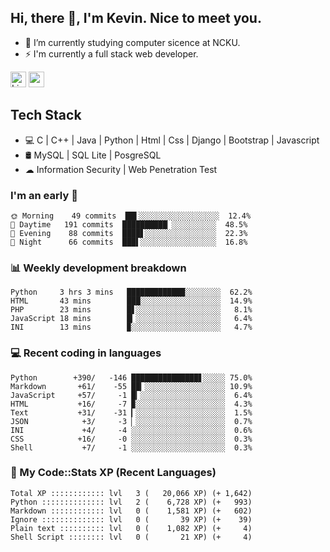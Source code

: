 ## Hi, there 👋, I'm Kevin. Nice to meet you.

- 🌱 I’m currently studying computer sicence at NCKU.
- ⚡ I'm currently a full stack web developer.

<a href="https://www.linkedin.com/in/kevin12686/"><img alt="LinkedIn" src="https://img.shields.io/badge/linkedin%20-%230077B5.svg?&style=for-the-badge&logo=linkedin&logoColor=white" height=25></a>
<a href="https://www.instagram.com/kevin12686/"><img src="https://img.shields.io/badge/instagram-3f729b?&style=for-the-badge&logo=instagram&logoColor=white" height=25></a>

## Tech Stack

* 💻 C | C++ | Java | Python | Html | Css | Django | Bootstrap | Javascript
* 🛢️ MySQL | SQL Lite | PosgreSQL
* ☁ Information Security | Web Penetration Test

### I'm an early 🐤

<!-- early_bird start -->

```text
🌞 Morning    49 commits  ██▌░░░░░░░░░░░░░░░░░░  12.4%
🌆 Daytime   191 commits  ██████████▏░░░░░░░░░░  48.5%
🌃 Evening    88 commits  ████▋░░░░░░░░░░░░░░░░  22.3%
🌙 Night      66 commits  ███▌░░░░░░░░░░░░░░░░░  16.8%
```

<!-- early_bird end -->

### 📊 Weekly development breakdown

<!-- code_time start -->

```text
Python     3 hrs 3 mins   █████████████░░░░░░░░  62.2%
HTML       43 mins        ███░░░░░░░░░░░░░░░░░░  14.9%
PHP        23 mins        █▋░░░░░░░░░░░░░░░░░░░   8.1%
JavaScript 18 mins        █▎░░░░░░░░░░░░░░░░░░░   6.4%
INI        13 mins        ▉░░░░░░░░░░░░░░░░░░░░   4.7%
```

<!-- code_time end -->

### 💻 Recent coding in languages

<!-- code_diff start -->

```text
Python        +390/   -146 ███████████████▋░░░░░ 75.0%
Markdown       +61/    -55 ██▎░░░░░░░░░░░░░░░░░░ 10.9%
JavaScript     +57/     -1 █▎░░░░░░░░░░░░░░░░░░░  6.4%
HTML           +16/     -7 ▉░░░░░░░░░░░░░░░░░░░░  4.3%
Text           +31/    -31 ▎░░░░░░░░░░░░░░░░░░░░  1.5%
JSON            +3/     -3 ▏░░░░░░░░░░░░░░░░░░░░  0.7%
INI             +4/     -4 ░░░░░░░░░░░░░░░░░░░░░  0.6%
CSS            +16/     -0 ░░░░░░░░░░░░░░░░░░░░░  0.3%
Shell           +7/     -1 ░░░░░░░░░░░░░░░░░░░░░  0.3%
```

<!-- code_diff end -->

### 🧰 My Code::Stats XP (Recent Languages)

<!-- codestats start -->

```text
Total XP :::::::::::: lvl   3 (   20,066 XP) (+ 1,642)
Python :::::::::::::: lvl   2 (    6,728 XP) (+   993)
Markdown :::::::::::: lvl   0 (    1,581 XP) (+   602)
Ignore :::::::::::::: lvl   0 (       39 XP) (+    39)
Plain text :::::::::: lvl   0 (    1,082 XP) (+     4)
Shell Script :::::::: lvl   0 (       21 XP) (+     4)
```

<!-- codestats end -->
